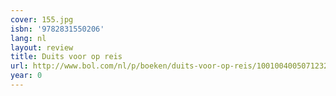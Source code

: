 ```yaml
---
cover: 155.jpg
isbn: '9782831550206'
lang: nl
layout: review
title: Duits voor op reis
url: http://www.bol.com/nl/p/boeken/duits-voor-op-reis/1001004005071232/index.html
year: 0
---
```


